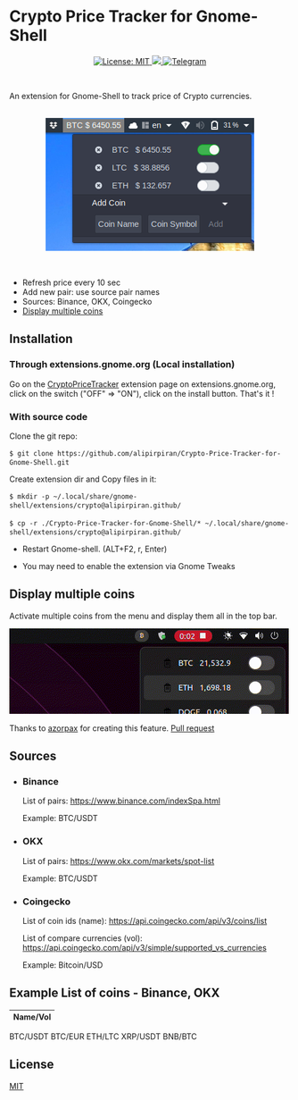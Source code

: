 # Crypto Price Tracker for Gnome-Shell

<p align="center">
 <a href="https://github.com/alipirpiran/Crypto-Price-Tracker-for-Gnome-Shell/blob/master/LICENSE">
  <img alt="License: MIT" src="https://img.shields.io/badge/License-MIT-yellow.svg">
 </a>
 <a href="https://github.com/alipirpiran/Crypto-Price-Tracker-for-Gnome-Shell">
  <img src="https://badges.frapsoft.com/os/v2/open-source.png?v=103">
 </a>
 <a href="https://t.me/mralpr">
  <img src="https://img.shields.io/badge/Chat%20on-telegram-blue" alt="Telegram">
  </a>
 </p>
 <br />
 
An extension for Gnome-Shell to track price of Crypto currencies.
<br />
<br />
<p align="center">
 <img src="https://github.com/alipirpiran/Crypto-Price-Tracker-for-Gnome-Shell/blob/screenshots/scrcrypto.png?raw=true" alt="Screenshot">
 </p>
 
 <br />
 
* Refresh price every 10 sec
* Add new pair: use source pair names
* Sources: Binance, OKX, Coingecko
* [Display multiple coins](#display-multiple-coins)

## Installation

### Through extensions.gnome.org (Local installation)

Go on the [CryptoPriceTracker](https://extensions.gnome.org/extension/2817/crypto-price-tracker/) extension page on extensions.gnome.org, click on the switch ("OFF" => "ON"), click on the install button. That's it !

### With source code

Clone the git repo:

``` shell
$ git clone https://github.com/alipirpiran/Crypto-Price-Tracker-for-Gnome-Shell.git
```

Create extension dir and Copy files in it:

``` shell
$ mkdir -p ~/.local/share/gnome-shell/extensions/crypto@alipirpiran.github/ 

$ cp -r ./Crypto-Price-Tracker-for-Gnome-Shell/* ~/.local/share/gnome-shell/extensions/crypto@alipirpiran.github/
```

* Restart Gnome-shell. (ALT+F2, r, Enter)

* You may need to enable the extension via Gnome Tweaks

## Display multiple coins

Activate multiple coins from the menu and display them all in the top bar.  
  
<img src="https://github.com/alipirpiran/Crypto-Price-Tracker-for-Gnome-Shell/raw/screenshots/multicoin.gif">

Thanks to [azorpax](https://github.com/azorpax) for creating this feature. [Pull request](https://github.com/alipirpiran/Crypto-Price-Tracker-for-Gnome-Shell/pull/10#issue-1351086191)

## Sources

* ### Binance

    List of pairs: <https://www.binance.com/indexSpa.html>

    Example: BTC/USDT

* ### OKX

    List of pairs: <https://www.okx.com/markets/spot-list>

    Example: BTC/USDT

* ### Coingecko

    List of coin ids (name): <https://api.coingecko.com/api/v3/coins/list>

    List of compare currencies (vol): <https://api.coingecko.com/api/v3/simple/supported_vs_currencies>

    Example: Bitcoin/USD

## Example List of coins - Binance, OKX

| Name/Vol |
| ------ |
BTC/USDT
BTC/EUR
ETH/LTC
XRP/USDT
BNB/BTC

## License

[MIT](https://github.com/alipirpiran/Crypto-Price-Tracker-for-Gnome-Shell/blob/master/LICENSE)
